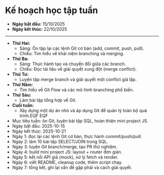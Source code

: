 # Kế hoạch học tập tuần

- **Ngày bắt đầu:** 15/10/2025
- **Ngày kết thúc:** 22/10/2025

---

- **Thứ Hai:**
  - Sáng: Ôn tập lại các lệnh Git cơ bản (add, commit, push, pull).
  - Chiều: Tìm hiểu về khái niệm branching và merging.
- **Thứ Ba:**
  - Sáng: Thực hành tạo và chuyển đổi giữa các branch.
  - Chiều: Đọc tài liệu về giải quyết xung đột (merge conflict).
- **Thứ Tư:**
  - Luyện tập merge branch và giải quyết một conflict giả lập.
- **Thứ Năm:**
  - Tìm hiểu về Git Flow và các mô hình branching phổ biến.
- **Thứ Sáu:**
  - Làm bài tập tổng hợp về Git.
- **Cuối tuần:**
  - Xây dựng một dự án nhỏ và áp dụng Git để quản lý toàn bộ quá trình.EQF
EQF
- Mục tiêu tuần: ôn Git, luyện bài tập SQL, hoàn thiện mini project JS.
- Ngày bắt đầu: 2025-10-15
- Ngày kết thúc: 2025-10-21
- Ngày 1: đọc lại các lệnh Git cơ bản, thực hành commit/push/pull.
- Ngày 2: làm 10 bài tập SELECT/JOIN trong SQL.
- Ngày 3: luyện Git branch/merge, tạo PR thử nghiệm.
- Ngày 4: build mini project JS: layout + router đơn giản.
- Ngày 5: kết nối API giả (mock), xử lý fetch và render.
- Ngày 6: viết README, cleanup code, thêm script chạy.
- Ngày 7: tổng kết, ghi lại vấn đề gặp phải và cách giải quyết.
